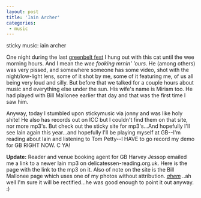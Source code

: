 ```yaml
---
layout: post
title: 'Iain Archer'
categories:
 - music
---
```


<a class="dead">sticky music: iain archer</a>

One night during the last <a href="http://greenbelt.org.uk">greenbelt fest</a> I hung out with this cat until the wee morning hours. And I mean the <em>wee fooking mrnin' 'ours</em>. He (among others) was very pissed, and somewhere someone has some video, shot with the night/low-light lens, some of it shot by me, some of it featuring me, of us all being very loud and silly. But before that we talked for a couple hours about music and everything else under the sun. His wife's name is Miriam too. He had played with Bill Mallonee earlier that day and that was the first time I saw him. 

Anyway, today I stumbled upon <a class="dead">stickymusic</a> via <a class="dead">jonny</a> and was like holy shite! He also has records out on <a class="dead">ICC</a> but I couldn't find them on that site, nor more mp3's. But check out the sticky site for mp3's...And hopefully I'll see Iain again this year...and hopefully I'll be playing myself at GB--I'm reading about Iain and listening to Tom Petty--I HAVE to go record my demo for GB RIGHT NOW. C YA!

<strong>Update:</strong> Reader and venue booking agent for GB Harvey Jessop emailed me a link to a newer Iain mp3 on <a class="dead">delicatessen-reading.org.uk</a>. <a class="dead">Here is the page with the link to the mp3 on it</a>. Also of note on the site is the <a class="dead">Bill Mallonee page which uses one of my photos without attribution</a>. *<a href="http://creativecommons.org/licenses/by-nc/1.0/" title="free just isn't good enough for some people">ahem</a>* ..ah well I'm sure it will be rectified...he was good enough to point it out anyway. :)
